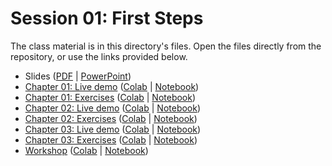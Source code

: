 # Session 01: First Steps

The class material is in this directory's files. Open the files directly from the repository, or use the links provided below.

- Slides ([PDF]() | [PowerPoint]())
- [Chapter 01: Live demo](First%20Steps%20-%20Chap%2001%20-%20Demo.ipynb) ([Colab](https://colab.research.google.com/github/cstar-industries/python-3-beginner/blob/master/001-First-Steps/First%20Steps%20-%20Chap%2001%20-%20Demo.ipynb) | [Notebook](https://github.com/cstar-industries/python-3-beginner/raw/master/001-First-Steps/First%20Steps%20-%20Chap%2001%20-%20Demo.ipynb))
- [Chapter 01: Exercises](First%20Steps%20-%20Chap%2001%20-%20Exercises.ipynb) ([Colab](https://colab.research.google.com/github/cstar-industries/python-3-beginner/blob/master/001-First-Steps/First%20Steps%20-%20Chap%2001%20-%20Exercises.ipynb) | [Notebook](https://github.com/cstar-industries/python-3-beginner/raw/master/001-First-Steps/First%20Steps%20-%20Chap%2001%20-%20Exercises.ipynb))
- [Chapter 02: Live demo](First%20Steps%20-%20Chap%2002%20-%20Demo.ipynb) ([Colab](https://colab.research.google.com/github/cstar-industries/python-3-beginner/blob/master/001-First-Steps/First%20Steps%20-%20Chap%2002%20-%20Demo.ipynb) | [Notebook](https://github.com/cstar-industries/python-3-beginner/raw/master/001-First-Steps/First%20Steps%20-%20Chap%2002%20-%20Demo.ipynb))
- [Chapter 02: Exercises](First%20Steps%20-%20Chap%2002%20-%20Exercises.ipynb) ([Colab](https://colab.research.google.com/github/cstar-industries/python-3-beginner/blob/master/001-First-Steps/First%20Steps%20-%20Chap%2002%20-%20Exercises.ipynb) | [Notebook](https://github.com/cstar-industries/python-3-beginner/raw/master/001-First-Steps/First%20Steps%20-%20Chap%2002%20-%20Exercises.ipynb))
- [Chapter 03: Live demo](First%20Steps%20-%20Chap%2003%20-%20Demo.ipynb) ([Colab](https://colab.research.google.com/github/cstar-industries/python-3-beginner/blob/master/001-First-Steps/First%20Steps%20-%20Chap%2003%20-%20Demo.ipynb) | [Notebook](https://github.com/cstar-industries/python-3-beginner/raw/master/001-First-Steps/First%20Steps%20-%20Chap%2003%20-%20Demo.ipynb))
- [Chapter 03: Exercises](First%20Steps%20-%20Chap%2003%20-%20Exercises.ipynb) ([Colab](https://colab.research.google.com/github/cstar-industries/python-3-beginner/blob/master/001-First-Steps/First%20Steps%20-%20Chap%2003%20-%20Exercises.ipynb) | [Notebook](https://github.com/cstar-industries/python-3-beginner/raw/master/001-First-Steps/First%20Steps%20-%20Chap%2003%20-%20Exercises.ipynb))
- [Workshop](First%20Steps%20-%20Workshop.ipynb) ([Colab](https://colab.research.google.com/github/cstar-industries/python-3-beginner/blob/master/001-First-Steps/First%20Steps%20-%20Workshop.ipynb) | [Notebook](https://raw.githubusercontent.com/cstar-industries/python-3-beginner/master/001-First-Steps/First%20Steps%20-%20Workshop.ipynb))
